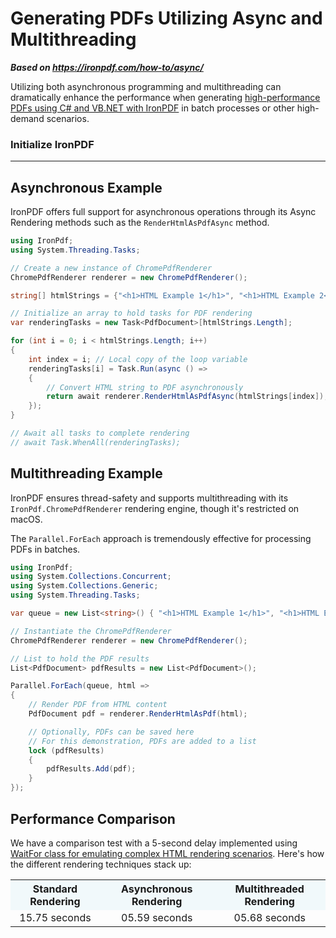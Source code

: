 # Generating PDFs Utilizing Async and Multithreading

***Based on <https://ironpdf.com/how-to/async/>***


Utilizing both asynchronous programming and multithreading can dramatically enhance the performance when generating [high-performance PDFs using C# and VB.NET with IronPDF](https://ironpdf.com/docs/) in batch processes or other high-demand scenarios.

### Initialize IronPDF

------------------------------

## Asynchronous Example

IronPDF offers full support for asynchronous operations through its Async Rendering methods such as the `RenderHtmlAsPdfAsync` method.

```cs
using IronPdf;
using System.Threading.Tasks;

// Create a new instance of ChromePdfRenderer
ChromePdfRenderer renderer = new ChromePdfRenderer();

string[] htmlStrings = {"<h1>HTML Example 1</h1>", "<h1>HTML Example 2</h1>", "<h1>HTML Example 3</h1>"};

// Initialize an array to hold tasks for PDF rendering
var renderingTasks = new Task<PdfDocument>[htmlStrings.Length];

for (int i = 0; i < htmlStrings.Length; i++)
{
    int index = i; // Local copy of the loop variable
    renderingTasks[i] = Task.Run(async () =>
    {
        // Convert HTML string to PDF asynchronously
        return await renderer.RenderHtmlAsPdfAsync(htmlStrings[index]);
    });
}

// Await all tasks to complete rendering
// await Task.WhenAll(renderingTasks);
```

## Multithreading Example

IronPDF ensures thread-safety and supports multithreading with its `IronPdf.ChromePdfRenderer` rendering engine, though it's restricted on macOS.

The `Parallel.ForEach` approach is tremendously effective for processing PDFs in batches.

```cs
using IronPdf;
using System.Collections.Concurrent;
using System.Collections.Generic;
using System.Threading.Tasks;

var queue = new List<string>() { "<h1>HTML Example 1</h1>", "<h1>HTML Example 2</h1>", "<h1>HTML Example 3</h1>" };

// Instantiate the ChromePdfRenderer
ChromePdfRenderer renderer = new ChromePdfRenderer();

// List to hold the PDF results
List<PdfDocument> pdfResults = new List<PdfDocument>();

Parallel.ForEach(queue, html =>
{
    // Render PDF from HTML content
    PdfDocument pdf = renderer.RenderHtmlAsPdf(html);

    // Optionally, PDFs can be saved here
    // For this demonstration, PDFs are added to a list
    lock (pdfResults)
    {
        pdfResults.Add(pdf);
    }
});
```

## Performance Comparison

We have a comparison test with a 5-second delay implemented using [WaitFor class for emulating complex HTML rendering scenarios](https://ironpdf.com/how-to/waitfor/). Here's how the different rendering techniques stack up:

<table class="table" style="text-align: center;">
    <tr style="background-color: rgb(241, 249, 251);">
        <th style="text-align: center;">Standard Rendering</th>
        <th style="text-align: center;">Asynchronous Rendering</th>
        <th style="text-align: center;">Multithreaded Rendering</th>
    </tr>
    <tr>
        <td>15.75 seconds</td>
        <td>05.59 seconds</td>
        <td>05.68 seconds</td>
    </tr>
</table>